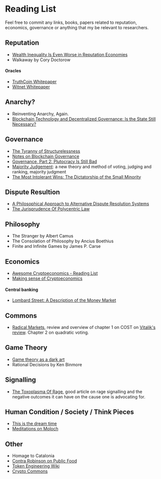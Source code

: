 # Reading List

Feel free to commit any links, books, papers related to reputation, economics, governance or anything that my be relevant to researchers.

## Reputation

- [Wealth Inequality Is Even Worse in Reputation Economies](https://locusmag.com/2016/03/cory-doctorow-wealth-inequality-is-even-worse-in-reputation-economies/)
- Walkaway by Cory Doctorow

#### Oracles

- [TruthCoin Whitepaper](https://www.truthcoin.info/papers/truthcoin-whitepaper.pdf)
- [Witnet Whitepaper](https://witnet.io/static/witnet-whitepaper.pdf)

## Anarchy?

- Reinventing Anarchy, Again.
- [Blockchain Technology and Decentralized Governance: Is the State Still Necessary?](http://nzz-files-prod.s3-website-eu-west-1.amazonaws.com/files/9/3/1/blockchain+Is+the+State+Still+Necessary_1.18689931.pdf)

## Governance

- [The Tyranny of Structurelessness](https://static1.squarespace.com/static/555557d5e4b0cc5c1ed71116/t/57e03ffb20099ef5d08202a6/1474314240758/TyrannyStructureless.pdf)
- [Notes on Blockchain Governance](https://vitalik.ca/general/2017/12/17/voting.html)
- [Governance, Part 2: Plutocracy Is Still Bad](https://vitalik.ca/general/2018/03/28/plutocracy.html)
- [Majority Judgement](https://mitpress.mit.edu/books/majority-judgment): a new theory and method of voting, judging and ranking, majority judgment
- [The Most Intolerant Wins: The Dictatorship of the Small Minority](https://medium.com/incerto/the-most-intolerant-wins-the-dictatorship-of-the-small-minority-3f1f83ce4e15)

## Dispute Resultion

- [A Philosophical Approach to Alternative Dispute Resolution Systems](https://www.mediate.com/articles/SustacZ5.cfm)
- [The Jurisprudence Of Polycentric Law](http://tomwbell.com/writings/JurisPoly.html)

## Philosophy

- The Stranger by Albert Camus
- The Consolation of Philosophy by Ancius Boethius
- Finite and Infinite Games by James P. Carse

## Economics

- [Awesome Cryptoeconomics - Reading List](https://github.com/jpantunes/awesome-cryptoeconomics)
- [Making sense of Cryptoeconomics](https://www.coindesk.com/making-sense-cryptoeconomics/)

#### Central banking
- [Lombard Street: A Description of the Money Market](https://www.amazon.com/Lombard-Street-Description-Money-Market/dp/0471344990)

## Commons

- [Radical Markets](https://www.amazon.com/Radical-Markets-Uprooting-Capitalism-Democracy/dp/0691177503), review and overview of chapter 1 on COST on [Vitalik's review](https://vitalik.ca/general/2018/04/20/radical_markets.html). Chapter 2 on quadratic voting.

## Game Theory

 - [Game theory as a dark art](https://www.lesswrong.com/posts/A2Qam9Bd9xpbb2wLQ/game-theory-as-a-dark-art)
 - Rational Decisions by Ken Binmore
 
## Signalling

 - [The Toxoplasma Of Rage](http://slatestarcodex.com/2014/12/17/the-toxoplasma-of-rage/), good article on rage signalling and the negative outcomes it can have on the cause one is advocating for.

## Human Condition / Society / Think Pieces

 - [This is the dream time](http://www.overcomingbias.com/2009/09/this-is-the-dream-time.html)
 - [Meditations on Moloch](http://slatestarcodex.com/2014/07/30/meditations-on-moloch/)

## Other
 - Homage to Catalonia
 - [Contra Robinson on Public Food](http://slatestarcodex.com/2017/11/21/contra-robinson-on-public-food/)
 - [Token Engineering Wiki](http://tokenengineering.net)
 - [Crypto Commons](https://medium.com/@m2jr/crypto-commons-da602fb98138)
